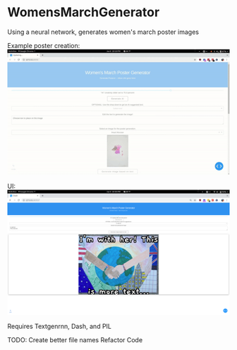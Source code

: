# WomensMarchGenerator
Using a neural network, generates women's march poster images

Example poster creation:
![Alt Text](example.gif)

UI:
![Alt Text](screenshot.png)

Requires Textgenrnn, Dash, and PIL

TODO:
Create better file names
Refactor Code